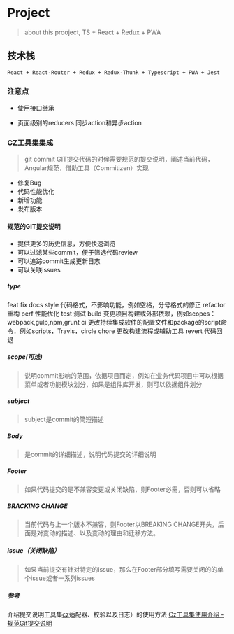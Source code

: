 # Project

> about this prooject,  TS + React + Redux + PWA

## 技术栈

    React + React-Router + Redux + Redux-Thunk + Typescript + PWA + Jest

### 注意点

* 使用接口继承

* 页面级别的reducers    同步action和异步action

### CZ工具集集成

> git commit GIT提交代码的时候需要规范的提交说明，阐述当前代码，Angular规范，借助工具（Commitizen）实现

* 修复Bug
* 代码性能优化
* 新增功能
* 发布版本

#### 规范的GIT提交说明
* 提供更多的历史信息，方便快速浏览
* 可以过滤某些commit，便于筛选代码review
* 可以追踪commit生成更新日志
* 可以关联issues

##### type
feat
fix
docs
style 代码格式，不影响功能，例如空格，分号格式的修正
refactor 重构
perf    性能优化
test    测试
build 变更项目构建或外部依赖，例如scopes：webpack,gulp,npm,grunt
ci 更改持续集成软件的配置文件和package的script命令，例如scripts，Travis，circle
chore 更改构建流程或辅助工具
revert 代码回退

##### scope(可选)
> 说明commit影响的范围，依据项目而定，例如在业务代码项目中可以根据菜单或者功能模块划分，如果是组件库开发，则可以依据组件划分

##### subject
> subject是commit的简短描述

##### Body 
> 是commit的详细描述，说明代码提交的详细说明

##### Footer
> 如果代码提交的是不兼容变更或关闭缺陷，则Footer必需，否则可以省略

##### BRACKING CHANGE
> 当前代码与上一个版本不兼容，则Footer以BREAKING CHANGE开头，后面是对变动的描述、以及变动的理由和迁移方法。

##### issue（关闭缺陷）
> 如果当前提交有针对特定的issue，那么在Footer部分填写需要关闭的的单个issue或者一系列issues

##### 参考
介绍提交说明工具集[cz](https://link.juejin.im/?target=https%3A%2F%2Fgithub.com%2Fcommitizen%2Fcz-cli)适配器、校验以及日志）的使用方法
[Cz工具集使用介绍 - 规范Git提交说明](https://juejin.im/post/5cc4694a6fb9a03238106eb9#heading-0)
